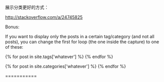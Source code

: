
展示分类更好的方式：

http://stackoverflow.com/a/24745825

Bonus:

If you want to display only the posts in a certain tag/category (and not all posts), you can change the first for loop (the one inside the capture) to one of these:

{% for post in site.tags['whatever'] %}
{% endfor %}

{% for post in site.categories['whatever'] %}
{% endfor %}

===========

